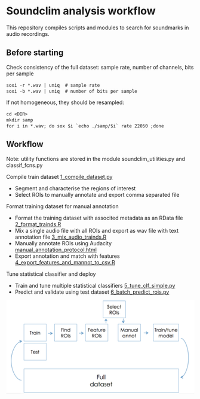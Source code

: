# Soundclim analysis workflow
 
This repository compiles scripts and modules to search for soundmarks in audio recordings.

## Before starting

Check consistency of the full dataset: sample rate, number of channels, bits per sample

```
soxi -r *.wav | uniq  # sample rate
soxi -b *.wav | uniq  # number of bits per sample
```
If not homogeneous, they should be resampled:
```
cd <DIR>
mkdir samp
for i in *.wav; do sox $i `echo ./samp/$i` rate 22050 ;done
```

## Workflow
Note: utility functions are stored in the module soundclim_utilities.py and classif_fcns.py

Compile train dataset [1_compile_dataset.py](./1_compile_dataset.py)
- Segment and characterise the regions of interest
- Select ROIs to manually annotate and export comma separated file

Format training dataset for manual annotation
- Format the training dataset with associted metadata as an RData file [2_format_trainds.R](2_format_trainds.R)
- Mix a single audio file with all ROIs and export as wav file with text annotation file [3_mix_audio_trainds.R](3_mix_audio_trainds.R)
- Manually annotate ROIs using Audacity [manual_annotation_protocol.html](manual_annotation_protocol.html)
- Export annotation and match with features [4_export_features_and_mannot_to_csv.R](4_export_features_and_mannot_to_csv.R)

Tune statistical classifier and deploy
- Train and tune multiple statistical classifiers [5_tune_clf_simple.py](5_tune_clf_simple.py)
- Predict and validate using test dataset [6_batch_predict_rois.py](6_batch_predict_rois.py)

<img src="workflow.png" alt="drawing" width="600"/>